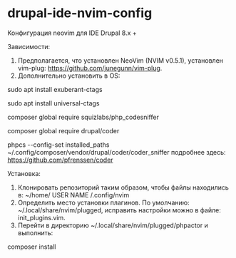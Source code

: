# drupal-ide-nvim-config
Конфигурация neovim для IDE Drupal 8.x +

Зависимости:
1. Предполагается, что установлен NeoVim (NVIM v0.5.1), установлен vim-plug: https://github.com/junegunn/vim-plug.
2. Дополнительно установить в OS:

sudo apt install exuberant-ctags

sudo apt install universal-ctags

composer global require squizlabs/php_codesniffer

composer global require drupal/coder

phpcs --config-set installed_paths ~/.config/composer/vendor/drupal/coder/coder_sniffer подробнее здесь: https://github.com/pfrenssen/coder

Установка:
1. Клонировать репозиторий таким образом, чтобы файлы находились в: ~/home/ USER NAME /.config/nvim
2. Определить место установки плагинов. По умолчанию: ~/.local/share/nvim/plugged, исправить настройки можно в файле: init_plugins.vim.
3. Перейти в директорию ~/.local/share/nvim/plugged/phpactor и выполнить:

composer install
